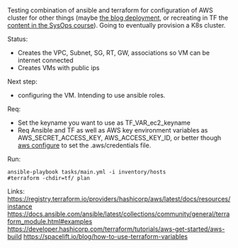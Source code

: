 Testing combination of ansible and terraform for configuration of AWS cluster for other things (maybe [the blog deployment](https://github.com/reberp/personal-blog), or recreating in TF the [content in the SysOps course](https://github.com/reberp/aws-soa-code)). Going to eventually provision a K8s cluster. 

Status:
* Creates the VPC, Subnet, SG, RT, GW, associations so VM can be internet connected
* Creates VMs with public ips

Next step: 
* configuring the VM. Intending to use ansible roles.

Req:
* Set the keyname you want to use as TF_VAR_ec2_keyname
* Req Ansible and TF as well as AWS key environment variables as AWS_SECRET_ACCESS_KEY, AWS_ACCESS_KEY_ID, or better though [aws configure](https://docs.aws.amazon.com/cli/latest/userguide/cli-configure-files.html) to set the .aws/credentials file. 

Run:
```
ansible-playbook tasks/main.yml -i inventory/hosts
#terraform -chdir=tf/ plan 
```

Links: 
https://registry.terraform.io/providers/hashicorp/aws/latest/docs/resources/instance
https://docs.ansible.com/ansible/latest/collections/community/general/terraform_module.html#examples
https://developer.hashicorp.com/terraform/tutorials/aws-get-started/aws-build
https://spacelift.io/blog/how-to-use-terraform-variables